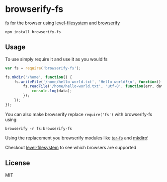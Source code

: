 # browserify-fs

[fs](http://nodejs.org/api/fs.html) for the browser using [level-filesystem](https://github.com/mafintosh/level-filesystem) and [browserify](https://github.com/substack/node-browserify)

	npm install browserify-fs

## Usage

To use simply require it and use it as you would fs

``` js
var fs = require('browserify-fs');

fs.mkdir('/home', function() {
	fs.writeFile('/home/hello-world.txt', 'Hello world!\n', function() {
		fs.readFile('/home/hello-world.txt', 'utf-8', function(err, data) {
			console.log(data);
		});
	});
});
```

You can also make browserify replace `require('fs')` with browserify-fs using

	browserify -r fs:browserify-fs

Using the replacement you browserify modules like [tar-fs](https://github.com/mafintosh/tar-fs) and [mkdirp](https://github.com/substack/node-mkdirp)!

Checkout [level-filesystem](https://github.com/mafintosh/level-filesystem) to see which browsers are supported

## License

MIT